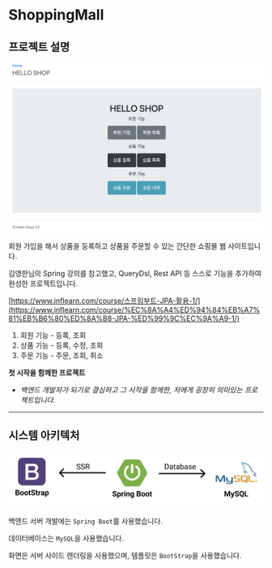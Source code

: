 # ShoppingMall
## 프로젝트 설명

![main_page](./docs/main_page.png)  

회원 가입을 해서 상품을 등록하고 상품을 주문할 수 있는 간단한 쇼핑몰 웹 사이트입니다.

김영한님의 Spring 강의를 참고했고, QueryDsl, Rest API 등 스스로 기능을 추가하여 완성한 프로젝트입니다.

[https://www.inflearn.com/course/스프링부트-JPA-활용-1/](https://www.inflearn.com/course/%EC%8A%A4%ED%94%84%EB%A7%81%EB%B6%80%ED%8A%B8-JPA-%ED%99%9C%EC%9A%A9-1/)

1. 회원 기능 - 등록, 조회
2. 상품 기능 - 등록, 수정, 조회
3. 주문 기능 - 주문, 조회, 취소

**첫 시작을 함께한 프로젝트**

- *백엔드 개발자가 되기로 결심하고 그 시작을 함께한, 저에게 굉장히 의미있는 프로젝트입니다.*

---

## 시스템 아키텍처

![system_architecture](./docs/system_architecture.png)  

백엔드 서버 개발에는 `Spring Boot`를 사용했습니다.

데이터베이스는 `MySQL`을 사용했습니다.

화면은 서버 사이드 렌더링을 사용했으며, 템플릿은 `BootStrap`을 사용했습니다.
